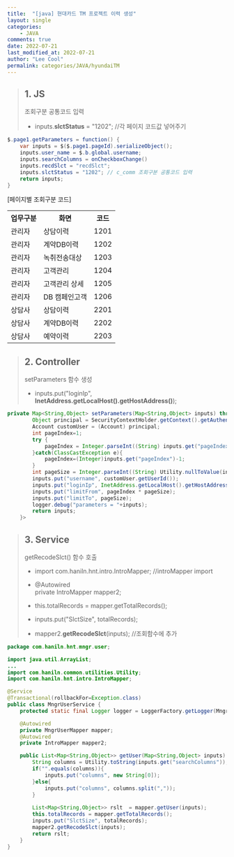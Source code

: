 ```yaml
---
title:  "[java] 현대카드 TM 프로젝트 이력 생성"
layout: single
categories: 
    - JAVA
comments: true
date: 2022-07-21
last_modified_at: 2022-07-21
author: "Lee Cool"
permalink: categories/JAVA/hyundaiTM
---
```


> ## 1. JS
> 조회구분 공통코드 입력
> - inputs.__slctStatus__ = "1202"; //각 페이지 코드값 넣어주기

```java
$.page1.getParameters = function() {
    var inputs = $($.page1.pageId).serializeObject();
    inputs.user_name = $.b.global.username;
    inputs.searchColumns = onCheckboxChange()
	inputs.recdSlct = "recdSlct";
	inputs.slctStatus = "1202"; // c_comm 조회구분 공통코드 입력
    return inputs;
}
```
[페이지별 조회구분 코드]
<table>
<th>업무구분</th><th>화면</th><th>코드</th>
<tr><td>관리자</td><td>상담이력</td><td>1201</td></tr>
<tr><td>관리자</td><td>계약DB이력</td><td>1202</td></tr>
<tr><td>관리자</td><td>녹취전송대상</td><td>1203</td></tr>
<tr><td>관리자</td><td>고객관리</td><td>1204</td></tr>
<tr><td>관리자</td><td>고객관리 상세</td><td>1205</td></tr>
<tr><td>관리자</td><td>DB 캠페인고객</td><td>1206</td></tr>
<tr><td>상담사</td><td>상담이력</td><td>2201</td></tr>
<tr><td>상담사</td><td>계약DB이력</td><td>2202</td></tr>
<tr><td>상담사</td><td>예약이력</td><td>2203</td></tr>

</table>


> ## 2. Controller
>  setParameters 함수 생성 <br>
> 
>  - inputs.put("loginIp", __InetAddress.getLocalHost().getHostAddress()__); 

```java
private Map<String,Object> setParameters(Map<String,Object> inputs) throws UnknownHostException {
        Object principal = SecurityContextHolder.getContext().getAuthentication().getPrincipal(); 
        Account customUser = (Account) principal;
    	int pageIndex=1;
        try {
            pageIndex = Integer.parseInt((String) inputs.get("pageIndex")) - 1;
        }catch(ClassCastException e){
            pageIndex=(Integer)inputs.get("pageIndex")-1;
        }
        int pageSize = Integer.parseInt((String) Utility.nullToValue(inputs.get("pageSize"),      "100"));
        inputs.put("username", customUser.getUserId());
    	inputs.put("loginIp", InetAddress.getLocalHost().getHostAddress());
        inputs.put("limitFrom", pageIndex * pageSize);
        inputs.put("limitTo", pageSize);
        logger.debug("parameters = "+inputs);
        return inputs;
    }>
```
> ## 3. Service 
>  getRecodeSlct() 함수 호출
>  - import com.haniln.hnt.intro.IntroMapper; //introMapper import
>
>   - @Autowired <br>
>    private IntroMapper mapper2;
>   - this.totalRecords = mapper.getTotalRecords();     
>   - inputs.put("SlctSize", totalRecords);
>   - mapper2.__getRecodeSlct__(inputs);  //조회함수에 추가 


```java
package com.haniln.hnt.mngr.user;

import java.util.ArrayList;
...
import com.haniln.common.utilities.Utility;
import com.haniln.hnt.intro.IntroMapper;

@Service
@Transactional(rollbackFor=Exception.class)
public class MngrUserService {
    protected static final Logger logger = LoggerFactory.getLogger(MngrUserService.class);

    @Autowired
    private MngrUserMapper mapper;
    @Autowired
    private IntroMapper mapper2;

    public List<Map<String,Object>> getUser(Map<String,Object> inputs) {
        String columns = Utility.toString(inputs.get("searchColumns"));
        if("".equals(columns)){
            inputs.put("columns", new String[0]);
        }else{
            inputs.put("columns", columns.split(","));
        }
        
        List<Map<String,Object>> rslt  = mapper.getUser(inputs);
        this.totalRecords = mapper.getTotalRecords();     
        inputs.put("SlctSize", totalRecords);
        mapper2.getRecodeSlct(inputs);   
        return rslt;
    }
}


